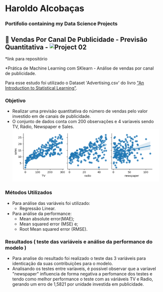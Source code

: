 # Haroldo Alcobaças

### Portifolio containing my Data Science Projects

## 📝 Vendas Por Canal De Publicidade - Previsão Quantitativa - ![Project 02](https://github.com/haroldoalcobacas/VendasPorCanalDePublicidade/blob/main)
*link para repositório

*Prática de Machine Learning com SKlearn - Análise de vendas por canal de publicidade.

 Para esse estudo foi utilizado o Dataset 'Advertising.csv' do livro ["An Introduction to Statistical Learning"](https://trevorhastie.github.io/ISLR/data.html).

###  Objetivo
* Realizar uma previsão quantitativa do número de vendas pelo valor investido em de canais de publicidade.
* O conjunto de dados conta com 200 observações e 4 varíaveis sendo TV, Rádio, Newspaper e Sales.
![RL_CanaisDePublicidade.PNG](https://github.com/haroldoalcobacas/VendasPorCanalDePublicidade/blob/main/RL_CanaisDePublicidade.PNG)

###  Métodos Utilizados

* Para análise das variáveis foi utilizado:
  -  Regressão Linear.
* Para análise da performance:
  - Mean absolute error(MAE);
  - Mean squared error (MSE) e;
  - Root Mean squared error (RMSE).
    
###  Resultados ( teste das variáveis e análise da performance do modelo )
* Para analise do resultado foi realizado o teste das 3 variáveis para identicação da suas contribuições para o modelo.
* Analisando os testes entre varíaveis, é possivel observar que a varíavel "newspaper" influencia de forma negativa a perfomance dos testes e tendo como melhor performance o teste com as váriáveis TV e Radio, gerando um erro de 1,5821 por unidade investida em publicidade.

